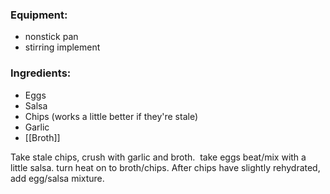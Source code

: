 ### Equipment:
- nonstick pan
- stirring implement

### Ingredients:
- Eggs
- Salsa
- Chips (works a little better if they're stale)
- Garlic
- [[Broth]]

Take stale chips, crush with garlic and broth.  take eggs beat/mix with a little salsa. turn heat on to broth/chips. After chips have slightly rehydrated, add egg/salsa mixture.